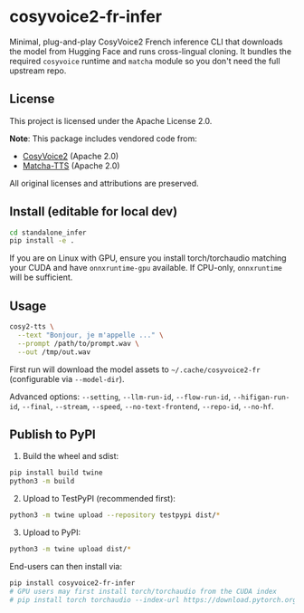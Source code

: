 cosyvoice2-fr-infer
====================

Minimal, plug-and-play CosyVoice2 French inference CLI that downloads the model from Hugging Face and runs cross-lingual cloning. It bundles the required `cosyvoice` runtime and `matcha` module so you don't need the full upstream repo.

## License

This project is licensed under the Apache License 2.0. 

**Note**: This package includes vendored code from:
- [CosyVoice2](https://github.com/FunAudioLLM/CosyVoice2) (Apache 2.0)
- [Matcha-TTS](https://github.com/shivammathur/Matcha-TTS) (Apache 2.0)

All original licenses and attributions are preserved.

Install (editable for local dev)
--------------------------------

```bash
cd standalone_infer
pip install -e .
```

If you are on Linux with GPU, ensure you install torch/torchaudio matching your CUDA and have `onnxruntime-gpu` available. If CPU-only, `onnxruntime` will be sufficient.

Usage
-----

```bash
cosy2-tts \
  --text "Bonjour, je m'appelle ..." \
  --prompt /path/to/prompt.wav \
  --out /tmp/out.wav
```

First run will download the model assets to `~/.cache/cosyvoice2-fr` (configurable via `--model-dir`).

Advanced options: `--setting`, `--llm-run-id`, `--flow-run-id`, `--hifigan-run-id`, `--final`, `--stream`, `--speed`, `--no-text-frontend`, `--repo-id`, `--no-hf`.

Publish to PyPI
---------------

1) Build the wheel and sdist:
```bash
pip install build twine
python3 -m build
```

2) Upload to TestPyPI (recommended first):
```bash
python3 -m twine upload --repository testpypi dist/*
```

3) Upload to PyPI:
```bash
python3 -m twine upload dist/*
```

End-users can then install via:
```bash
pip install cosyvoice2-fr-infer
# GPU users may first install torch/torchaudio from the CUDA index
# pip install torch torchaudio --index-url https://download.pytorch.org/whl/cu121
```


